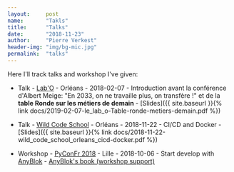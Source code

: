 ```yaml
---
layout:     post
name:       "Takls"
title:      "Talks"
date:       "2018-11-23"
author:     "Pierre Verkest"
header-img: "img/bg-mic.jpg"
permalink:  "talks"
---
```


Here I'll track talks and workshop I've given:

* Talk -
  [Lab'O](http://www.le-lab-o.fr/) -
  Orléans -
  2018-02-07 -
  Introduction avant la conférence d'Albert Meige: "En 2033, on ne travaille plus, on transfère !" et de la **table Ronde sur les métiers de demain** -
  [Slides]({{ site.baseurl }}{% link docs/2019-02-07-le_lab_o-Table-ronde-metiers-demain.pdf %})


* Talk -
  [Wild Code School](https://wildcodeschool.fr/orleans/) -
  Orléans -
  2018-11-22 -
  CI/CD and Docker -
  [Slides]({{ site.baseurl }}{% link docs/2018-11-22-wild_code_school_orleans_cicd-docker.pdf %})

[comment]: <> (source: https://docs.google.com/presentation/d/1Ax5PRpeIK4DQP8X3YtvYkiRtSThsyjoxedjrYKOpQpk/)


* Workshop -
  [PyConFr 2018](https://www.pycon.fr/2018/) -
  Lille -
  2018-10-06 -
  Start develop with [AnyBlok](http://github.com/anyblok) -
  [AnyBlok's book (workshop support)](https://anyblok.gitbooks.io/anyblok-book/en/)
